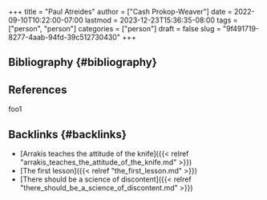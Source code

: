 +++
title = "Paul Atreides"
author = ["Cash Prokop-Weaver"]
date = 2022-09-10T10:22:00-07:00
lastmod = 2023-12-23T15:36:35-08:00
tags = ["person", "person"]
categories = ["person"]
draft = false
slug = "9f491719-8277-4aab-94fd-39c512730430"
+++

## Bibliography {#bibliography}

## References

<style>.csl-entry{text-indent: -1.5em; margin-left: 1.5em;}</style><div class="csl-bib-body">
</div>

foo1


## Backlinks {#backlinks}

-   [Arrakis teaches the attitude of the knife]({{< relref "arrakis_teaches_the_attitude_of_the_knife.md" >}})
-   [The first lesson]({{< relref "the_first_lesson.md" >}})
-   [There should be a science of discontent]({{< relref "there_should_be_a_science_of_discontent.md" >}})
